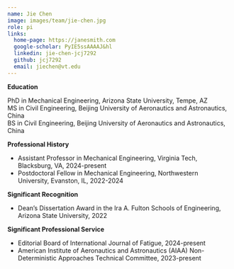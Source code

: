 ```yaml
---
name: Jie Chen
image: images/team/jie-chen.jpg
role: pi
links:
  home-page: https://janesmith.com
  google-scholar: PyIE5ssAAAAJ&hl
  linkedin: jie-chen-jcj7292
  github: jcj7292
  email: jiechen@vt.edu
---
```


**Education**

PhD in Mechanical Engineering, Arizona State University, Tempe, AZ <br>
MS in Civil Engineering, Beijing University of Aeronautics and Astronautics, China <br>
BS in Civil Engineering, Beijing University of Aeronautics and Astronautics, China

**Professional History**

- Assistant Professor in Mechanical Engineering, Virginia Tech, Blacksburg, VA, 2024-present
- Postdoctoral Fellow in Mechanical Engineering, Northwestern University, Evanston, IL, 2022-2024

**Significant Recognition**

- Dean’s Dissertation Award in the Ira A. Fulton Schools of Engineering, Arizona State University, 2022

**Significant Professional Service**

- Editorial Board of International Journal of Fatigue, 2024-present  <br>
- American Institute of Aeronautics and Astronautics (AIAA) Non-Deterministic Approaches Technical Committee, 2023-present

